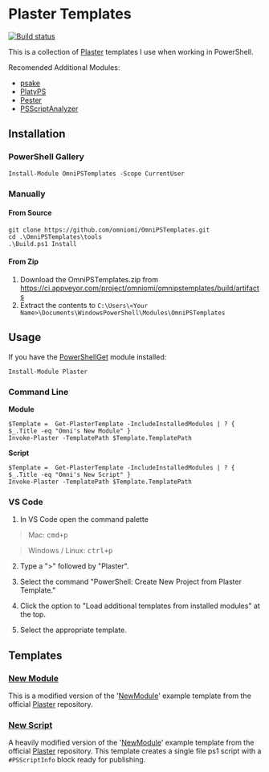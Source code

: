 # Plaster Templates

[![Build status](https://ci.appveyor.com/api/projects/status/github/omniomi/omnipstemplates?branch=master&svg=true)](https://ci.appveyor.com/project/omniomi/omnipstemplates/branch/master)

This is a collection of [Plaster](https://github.com/PowerShell/Plaster) templates I use when working in PowerShell.

Recomended Additional Modules:

* [psake](https://github.com/psake/psake)
* [PlatyPS](https://github.com/PowerShell/platyPS)
* [Pester](https://github.com/pester/Pester)
* [PSScriptAnalyzer](https://github.com/PowerShell/PSScriptAnalyzer)

## Installation

### PowerShell Gallery

```
Install-Module OmniPSTemplates -Scope CurrentUser
```

### Manually

#### From Source

```
git clone https://github.com/omniomi/OmniPSTemplates.git
cd .\OmniPSTemplates\tools
.\Build.ps1 Install
```

#### From Zip

1. Download the OmniPSTemplates.zip from https://ci.appveyor.com/project/omniomi/omnipstemplates/build/artifacts
2. Extract the contents to `C:\Users\<Your Name>\Documents\WindowsPowerShell\Modules\OmniPSTemplates`

## Usage

If you have the [PowerShellGet](https://docs.microsoft.com/en-us/powershell/gallery/readme) module installed:

```
Install-Module Plaster
```

### Command Line

**Module**

```
$Template =  Get-PlasterTemplate -IncludeInstalledModules | ? { $_.Title -eq "Omni's New Module" }
Invoke-Plaster -TemplatePath $Template.TemplatePath
```

**Script**

```
$Template =  Get-PlasterTemplate -IncludeInstalledModules | ? { $_.Title -eq "Omni's New Script" }
Invoke-Plaster -TemplatePath $Template.TemplatePath
```

### VS Code

1. In VS Code open the command palette

> Mac: <kbd>cmd+p</kbd>

> Windows / Linux: <kbd>ctrl+p</kbd>

2. Type a ">" followed by "Plaster".

3. Select the command "PowerShell: Create New Project from Plaster Template."

4. Click the option to "Load additional templates from installed modules" at the top.

5. Select the appropriate template.


## Templates

### [New Module](docs/About_NewModule.md)

This is a modified version of the '[NewModule](https://github.com/PowerShell/Plaster/tree/master/examples/NewModule)' example template from the official [Plaster](https://github.com/PowerShell/Plaster) repository.

### [New Script](docs/About_NewScript.md)

A heavily modified version of the '[NewModule](https://github.com/PowerShell/Plaster/tree/master/examples/NewModule)' example template from the official [Plaster](https://github.com/PowerShell/Plaster) repository. This template creates a single file ps1 script with a `#PSScriptInfo` block ready for publishing.